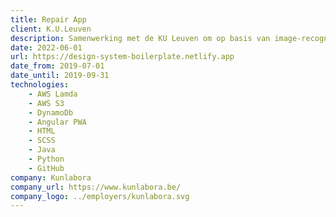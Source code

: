 ```yaml
---
title: Repair App
client: K.U.Leuven
description: Samenwerking met de KU Leuven om op basis van image-recognition herstellingen aan grote huishoudtoestellen te kunnen uitvoeren en te loggen.
date: 2022-06-01
url: https://design-system-boilerplate.netlify.app
date_from: 2019-07-01
date_until: 2019-09-31
technologies:
    - AWS Lamda
    - AWS S3
    - DynamoDb
    - Angular PWA
    - HTML
    - SCSS
    - Java
    - Python
    - GitHub
company: Kunlabora
company_url: https://www.kunlabora.be/
company_logo: ../employers/kunlabora.svg
---
```

